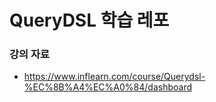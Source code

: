 # QueryDSL 학습 레포

### 강의 자료
* https://www.inflearn.com/course/Querydsl-%EC%8B%A4%EC%A0%84/dashboard

